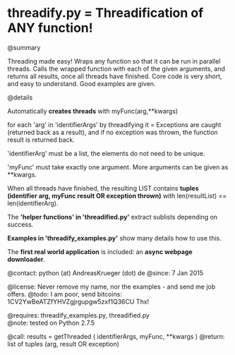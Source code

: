 # threadify.py = Threadification of ANY function!

@summary 

Threading made easy! Wraps any function so that it can be run in parallel threads. Calls the wrapped function with each of the given arguments, and returns all results, once all threads have finished. Core code is very short, and easy to understand. Good examples are given. 

@details

Automatically **creates threads** with 
    myFunc(arg,**kwargs)

 for each 'arg' in 'identifierArgs' by threadifying it = Exceptions are caught (returned back as a result), and if no exception was thrown, the function result is returned back. 

'identifierArg' must be a list, the elements do not need to be unique.

'myFunc' must take exactly one argument. More arguments can be given as **kwargs.

When all threads have finished, the resulting LIST contains **tuples (identifier arg, myFunc result OR exception thrown)** with len(resultList) == len(identifierArg).

The **'helper functions' in 'threadified.py'** extract sublists depending on success. 

**Examples in 'threadify_examples.py'** show many details how to use this.

The **first real world application** is included: an **async webpage downloader**.

@contact:  python (at) AndreasKrueger (dot) de
@since:    7 Jan 2015

@license:  Never remove my name, nor the examples - and send me job offers.
@todo:     I am poor, send bitcoins: 1CV2YwBeATZfYHVZgjrgupgw5zxf1Q36CU Thx! 

@requires: threadify_examples.py, threadified.py   
@note:     tested on Python 2.7.5

@call:      results = getThreaded ( identifierArgs, myFunc, **kwargs )
@return:    list of tuples (arg, result OR exception)

